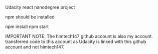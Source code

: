 Udacity react nanodegree project

npm should be installed

npm install
npm start


IMPORTANT NOTE:
The himtech147 github account is also my account. transferred code to this account as Udacity is linked with this github account and not himtech147.
